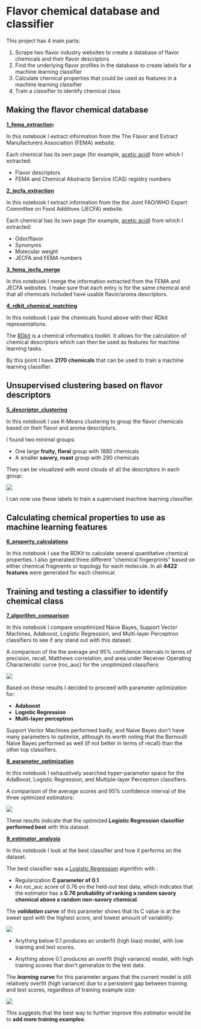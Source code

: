 # Flavor chemical database and classifier

This project has 4 main parts: 

1) Scrape two flavor industry websites to create a database of flavor chemicals and their flavor descriptors 
2) Find the underlying flavor profiles in the database to create labels for a machine learning classifier
3) Calculate chemical properties that could be used as features in a machine learning classifier
4) Train a classifier to identify chemical class

## Making the flavor chemical database 

__[1_fema_extraction](1_fema_extraction.ipynb):__

In this notebook I extract information from the The Flavor and Extract Manufacturers Association (FEMA) website.

Each chemical has its own page (for example, [acetic acid](https://www.femaflavor.org/acetic-acid-2)) from which I extracted:
- Flavor descriptors
- FEMA and Chemical Abstracts Service (CAS) registry numbers

__[2_jecfa_extraction](2_jecfa_extraction.ipynb)__

In this notebook I extract information from the the Joint FAO/WHO Expert Committee on Food Additives  (JECFA) website.

Each chemical has its own page (for example, [acetic acid](http://www.fao.org/food/food-safety-quality/scientific-advice/jecfa/jecfa-flav/details/en/c/3/)) from which I extracted:
- Odor/flavor
- Synonyms
- Molecular weight
- JECFA and FEMA numbers

__[3_fema_jecfa_merge](3_fema_jecfa_merge.ipynb)__

In this notebook I merge the information extracted from the FEMA and JECFA websites. I make sure that each entry is for the same chemical and that all chemicals included have usable flavor/aroma descriptors.

__[4_rdkit_chemical_matching](4_rdkit_chemical_matching.ipynb)__

In this notebook I pair the chemicals found above with their RDkit representations. 

The [RDkit](http://www.rdkit.org/docs/Overview.html) is a chemical informatics toolkit. It allows for the calculation of chemical descriptors which can then be used as features for machine learning tasks. 

By this point I have __2170 chemicals__ that can be used to train a machine learning classifier. 

## Unsupervised clustering based on flavor descriptors

__[5_descriptor_clustering](5_descriptor_clustering.ipynb)__

In this notebook I use K-Means clustering to group the flavor chemicals based on their flavor and aroma descriptors.

I found two minimal groups: 

- One large __fruity, floral__ group with 1880 chemicals
- A smaller __savory, roast__ group with 290 chemicals

They can be visualized with word clouds of all the descriptors in each group:

![](Images/1_wordcloud.png)

I can now use these labels to train a supervised machine learning classifier.

## Calculating chemical properties to use as machine learning features

__[6_property_calculations](6_property_calculations.ipynb)__

In this notebook I use the RDKit to calculate several quantitative chemical properties. I also generated three different "chemical fingerprints" based on either chemical fragments or topology for each molecule. In all __4422 features__ were generated for each chemical.

## Training and testing a classifier to identify chemical class

__[7_algorithm_comparison](7_algorithm_comparison.ipynb)__

In this notebook I compare unoptimized Naive Bayes, Support Vector Machines, Adaboost, Logistic Regression, and Multi-layer Perceptron classifiers to see if any stand out with this dataset. 

A comparison of the the average and 95% confidence intervals in terms of precision, recall, Matthews correlation, and area under Receiver Operating Characteristic curve (roc_auc) for the unoptimized classifiers: 

![](Images/2_unoptimized_comparison.png)

Based on these results I decided to proceed with parameter optimization for:

- __Adaboost__
- __Logistic Regression__
- __Multi-layer perceptron__

Support Vector Machines performed badly, and Naive Bayes don't have many parameters to optimize, although its worth noting that the Bernoulli Naive Bayes performed as well (if not better in terms of recall) than the other top classifiers.

__[8_parameter_optimization](8_parameter_optimization.ipynb)__

In this notebook I exhaustively searched hyper-parameter space for the AdaBoost, Logistic Regression, and Multiple-layer Perceptron classifiers.

A comparison of the average scores and 95% confidence interval of the three optimized estimators:

![](Images/3_optimized_comparison.png)

These results indicate that the optimized __Logistic Regression classifier performed best__ with this dataset. 

__[9_estimator_analysis](9_estimator_analysis.ipynb)__

In this notebook I look at the best classifier and how it performs on the dataset. 

The best classifier was a [Logistic Regression](http://scikit-learn.org/stable/modules/linear_model.html#logistic-regression) algorithm with :
- Regularization __C parameter of 0.1__
- An roc_auc score of 0.76 on the held-out test data, which indicates that the estimator has a __0.76 probability of ranking a random savory chemical above a random non-savory chemical__.

The **_validation curve_** of this parameter shows that its C value is at the sweet spot with the highest score, and lowest amount of variability:

![](Images/3_val_curve.png)

- Anything below 0.1 produces an underfit (high bias) model, with low training and test scores. 

- Anything above 0.1 produces an overfit (high variance) model, with high training scores that don't generalize to the test data.

The **_learning curve_** for this parameter argues that the current model is still relatively overfit (high variance) due to a persistent gap between training and test scores, regardless of training example size:

![](Images/4_learn_curve.png)

This suggests that the best way to further improve this estimator would be to __add more training examples__. 
